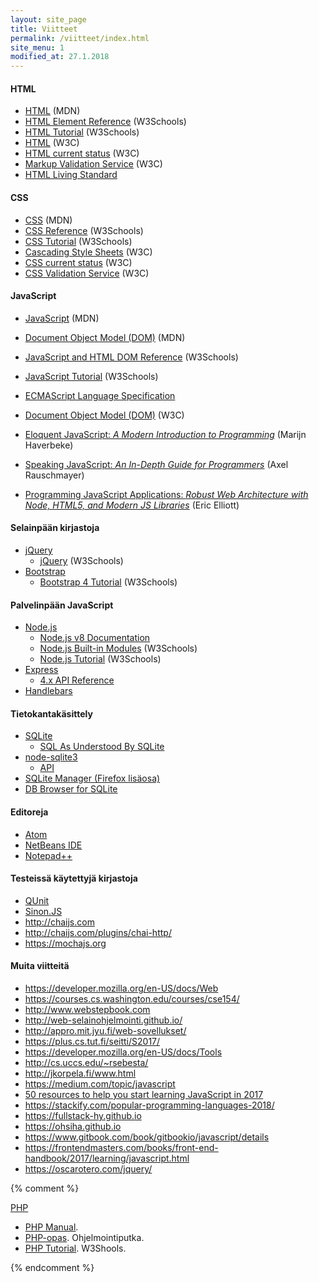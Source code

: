 ```yaml
---
layout: site_page
title: Viitteet
permalink: /viitteet/index.html
site_menu: 1
modified_at: 27.1.2018
---
```




#### HTML

* [HTML](https://developer.mozilla.org/en-US/docs/Web/HTML) (MDN)
* [HTML Element Reference](https://www.w3schools.com/tags/default.asp) (W3Schools)
* [HTML Tutorial](https://www.w3schools.com/html/default.asp) (W3Schools)
* [HTML](https://www.w3.org/html/) (W3C)
* [HTML current status](https://www.w3.org/standards/techs/html#w3c_all) (W3C)
* [Markup Validation Service](http://validator.w3.org) (W3C)
* [HTML Living Standard](https://html.spec.whatwg.org/multipage/)

#### CSS

* [CSS](https://developer.mozilla.org/en-US/docs/Web/CSS) (MDN)
* [CSS Reference](https://www.w3schools.com/cssref/default.asp) (W3Schools)
* [CSS Tutorial](https://www.w3schools.com/css/default.asp) (W3Schools)
* [Cascading Style Sheets](https://www.w3.org/Style/CSS/) (W3C)
* [CSS current status](https://www.w3.org/standards/techs/css#w3c_all) (W3C)
* [CSS Validation Service](https://jigsaw.w3.org/css-validator/validator.html.en) (W3C)

#### JavaScript

* [JavaScript](https://developer.mozilla.org/en-US/docs/Web/JavaScript) (MDN)
* [Document Object Model (DOM)](https://developer.mozilla.org/en-US/docs/Web/API/Document_Object_Model) (MDN)
* [JavaScript and HTML DOM Reference](https://www.w3schools.com/jsref/default.asp) (W3Schools)
* [JavaScript Tutorial](https://www.w3schools.com/js/default.asp) (W3Schools)
* [ECMAScript Language Specification](https://tc39.github.io/ecma262/)
* [Document Object Model (DOM)](https://www.w3.org/DOM/) (W3C)

* [Eloquent JavaScript: *A Modern Introduction to Programming*](http://eloquentjavascript.net) (Marijn Haverbeke)
* [Speaking JavaScript: *An In-Depth Guide for Programmers*](http://speakingjs.com/es5/index.html) (Axel Rauschmayer)
* [Programming JavaScript Applications: *Robust Web Architecture with Node, HTML5, and Modern JS Libraries*](http://chimera.labs.oreilly.com/books/1234000000262/index.html) (Eric Elliott)

#### Selainpään kirjastoja

* [jQuery](https://jquery.com)
  * [jQuery](https://www.w3schools.com/jquery/default.asp) (W3Schools)
* [Bootstrap](http://getbootstrap.com)
  * [Bootstrap 4 Tutorial](https://www.w3schools.com/bootstrap4/default.asp) (W3Schools)

#### Palvelinpään JavaScript

* [Node.js](https://nodejs.org/)
  * [Node.js v8 Documentation](https://nodejs.org/dist/latest-v8.x/docs/api/)
  * [Node.js Built-in Modules](https://www.w3schools.com/nodejs/ref_modules.asp) (W3Schools)
  * [Node.js Tutorial](https://www.w3schools.com/nodejs/default.asp) (W3Schools)
* [Express](https://expressjs.com)
  * [4.x API Reference](https://expressjs.com/en/4x/api.html)
* [Handlebars](http://handlebarsjs.com)

#### Tietokantakäsittely

* [SQLite](https://www.sqlite.org)
  * [SQL As Understood By SQLite](https://www.sqlite.org/lang.html)
* [node-sqlite3](https://github.com/mapbox/node-sqlite3/blob/master/README.md)
  * [API](https://github.com/mapbox/node-sqlite3/wiki/API)
* [SQLite Manager (Firefox lisäosa)](https://addons.mozilla.org/fi/firefox/addon/sqlite-manager/)
* [DB Browser for SQLite](http://sqlitebrowser.org)

#### Editoreja

* [Atom](https://atom.io)
* [NetBeans IDE](http://netbeans.org)  
* [Notepad++](https://notepad-plus-plus.org)


#### Testeissä käytettyjä kirjastoja

* [QUnit](http://qunitjs.com)
* [Sinon.JS](http://sinonjs.org)
* <http://chaijs.com>
* <http://chaijs.com/plugins/chai-http/>
* <https://mochajs.org>

#### Muita viitteitä

* <https://developer.mozilla.org/en-US/docs/Web>
* <https://courses.cs.washington.edu/courses/cse154/>
* <http://www.webstepbook.com>
* <http://web-selainohjelmointi.github.io/>
* <http://appro.mit.jyu.fi/web-sovellukset/>
* <https://plus.cs.tut.fi/seitti/S2017/>
* <https://developer.mozilla.org/en-US/docs/Tools>
* <http://cs.uccs.edu/~rsebesta/>
* <http://jkorpela.fi/www.html>
* <https://medium.com/topic/javascript>
* [50 resources to help you start learning JavaScript in 2017](https://medium.com/coderbyte/50-resources-to-help-you-start-learning-javascript-in-2017-4c70b222a3b9)
* <https://stackify.com/popular-programming-languages-2018/>
* <https://fullstack-hy.github.io>
* <https://ohsiha.github.io>
* <https://www.gitbook.com/book/gitbookio/javascript/details>
* <https://frontendmasters.com/books/front-end-handbook/2017/learning/javascript.html>
* <https://oscarotero.com/jquery/>


{% comment %}

[PHP](http://php.net)

* [PHP Manual](http://php.net/manual/en/).
* [PHP-opas](http://www.ohjelmointiputka.net/oppaat/opas.php?tunnus=php_01). Ohjelmointiputka.
* [PHP Tutorial](https://www.w3schools.com/php/). W3Shools.


{% endcomment %}
